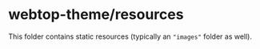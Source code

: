 # webtop-theme/resources

This folder contains static resources (typically an `"images"` folder as well).
